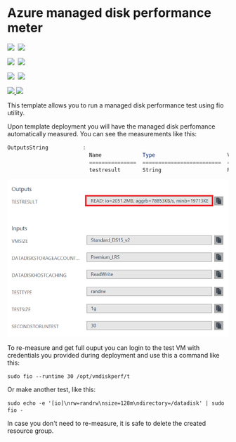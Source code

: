 # Azure managed disk performance meter

<IMG SRC="https://azbotstorage.blob.core.windows.net/badges/managed-disk-performance-meter/PublicLastTestDate.svg" />&nbsp;
<IMG SRC="https://azbotstorage.blob.core.windows.net/badges/managed-disk-performance-meter/PublicDeployment.svg" />&nbsp;

<IMG SRC="https://azbotstorage.blob.core.windows.net/badges/managed-disk-performance-meter/FairfaxLastTestDate.svg" />&nbsp;
<IMG SRC="https://azbotstorage.blob.core.windows.net/badges/managed-disk-performance-meter/FairfaxDeployment.svg" />&nbsp;

<IMG SRC="https://azbotstorage.blob.core.windows.net/badges/managed-disk-performance-meter/BestPracticeResult.svg" />&nbsp;
<IMG SRC="https://azbotstorage.blob.core.windows.net/badges/managed-disk-performance-meter/CredScanResult.svg" />&nbsp;

<a href="https://portal.azure.com/#create/Microsoft.Template/uri/https%3A%2F%2Fraw.githubusercontent.com%2FAzure%2Fazure-quickstart-templates%2Fmaster%2Fmanaged-disk-performance-meter%2Fazuredeploy.json" target="_blank">
    <img src="http://azuredeploy.net/deploybutton.png"/>
</a>
<a href="http://armviz.io/#/?load=https%3A%2F%2Fraw.githubusercontent.com%2FAzure%2Fazure-quickstart-templates%2Fmaster%2Fmanaged-disk-performance-meter%2Fazuredeploy.json" target="_blank">
    <img src="http://armviz.io/visualizebutton.png"/>
</a>


This template allows you to run a managed disk performance test using fio utility.

Upon template deployment you will have the managed disk perfomance automatically measured. You can see the measurements like this:

```powershell
OutputsString           : 
                          Name             Type                       Value     
                          ===============  =========================  ==========
                          testresult       String                     READ: io=2051.2MB, aggrb=78853KB/s, minb=19713KB/s, maxb=20024KB/s, mint=26222msec, maxt=26636msec; WRITE: io=2044.9MB, aggrb=78613KB/s, minb=19653KB/s, maxb=19963KB/s, mint=26222msec, maxt=26636msec;
```

![alt text](images/diskperformance.png "Disk performance measurement output")

To re-measure and get full ouput you can login to the test VM with credentials you provided during deployment and use this a command like this:

```shell
sudo fio --runtime 30 /opt/vmdiskperf/t
```

Or make another test, like this:

```shell
sudo echo -e '[io]\nrw=randrw\nsize=128m\ndirectory=/datadisk' | sudo fio -

```

In case you don't need to re-measure, it is safe to delete the created resource group.

